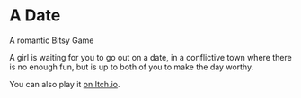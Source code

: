# A Date
A romantic Bitsy Game

A girl is waiting for you to go out on a date, in a conflictive town where there is no enough fun, but is up to both of you to make the day worthy.

You can also play it [on Itch.io](https://gustavoaca1997.itch.io/a-date).
